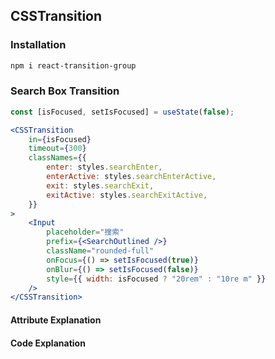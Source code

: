 ## CSSTransition

### Installation

```bash
npm i react-transition-group
```

### Search Box Transition

```jsx
const [isFocused, setIsFocused] = useState(false);

<CSSTransition
    in={isFocused}
    timeout={300}
    classNames={{
        enter: styles.searchEnter,
        enterActive: styles.searchEnterActive,
        exit: styles.searchExit,
        exitActive: styles.searchExitActive,
    }}
>
    <Input
        placeholder="搜索"
        prefix={<SearchOutlined />}
        className="rounded-full"
        onFocus={() => setIsFocused(true)}
        onBlur={() => setIsFocused(false)}
        style={{ width: isFocused ? "20rem" : "10re m" }}
    />
</CSSTransition>
```

#### Attribute Explanation

<audio src="..\..\mp3\三个关键属性是 in、time.mp3"></audio>

#### Code Explanation

<audio src="..\..\mp3\这段代码中的 CSSTrans.mp3"></audio>
